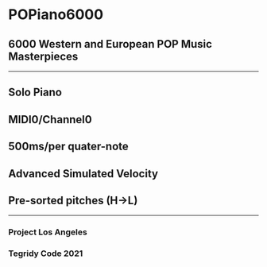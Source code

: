 # POPiano6000

## 6000 Western and European POP Music Masterpieces

***

## Solo Piano

## MIDI0/Channel0

## 500ms/per quater-note

## Advanced Simulated Velocity

## Pre-sorted pitches (H->L)

***

### Project Los Angeles

### Tegridy Code 2021
